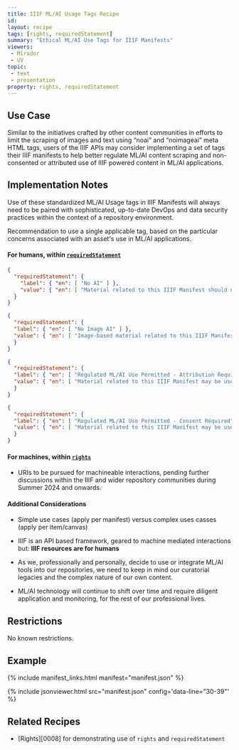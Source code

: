 ```yaml
---
title: IIIF ML/AI Usage Tags Recipe
id: 
layout: recipe
tags: [rights, requiredStatement]
summary: "Ethical ML/AI Use Tags for IIIF Manifests"
viewers:
 - Mirador
 - UV
topic: 
 - text
 - presentation
property: rights, requiredStatement   
---
```


## Use Case

Similar to the initiatives crafted by other content communities in efforts to limit the scraping of images and text using “noai” and “noimageai” meta HTML tags, users of the IIIF APIs may consider implementing a set of tags their IIIF manifests to help better regulate ML/AI content scraping and non-consented or attributed use of IIIF powered content in ML/AI applications.

## Implementation Notes

Use of these standardized ML/AI Usage tags in IIIF Manifests will always need to be paired with sophisticated, up-to-date DevOps and data security practices within the context of a repository environment.

Recommendation to use a single applicable tag, based on the particular concerns associated with an asset's use in ML/AI applications.

#### For humans, within [`requiredStatement`](https://iiif.io/api/presentation/3.0/#requiredstatement)

```JSON 
{
  "requiredStatement": {
    "label": { "en": [ "No AI" ] },
    "value": { "en": [ "Material related to this IIIF Manifest should not be used for AI or ML training datasets." ] }
  }
}
```
```JSON
{
  "requiredStatement": {
  "label": { "en": [ "No Image AI" ] },
  "value": { "en": [ "Image-based material related to this IIIF Manifest should not be used for AI or ML training datasets." ] }
  }
}
```
```JSON
{
  "requiredStatement": {
  "label": { "en": [ "Regulated ML/AI Use Permitted - Attribution Required" ] },
  "value": { "en": [ "Material related to this IIIF Manifest may be used for AI or ML training datasets, as long as Standard Attribution of source content is maintained for the ML/AI dataset. Original URL of source IIIF manifest must be maintained and referenced." ] }
  }
}
```
```JSON
{
  "requiredStatement": {
  "label": { "en": [ "Regulated ML/AI Use Permitted - Consent Required" ] },
  "value": { "en": [ "Material related to this IIIF Manifest may be used for AI or ML training datasets, if Prior Written Consent is obtained from the source holding institution. Standard Attribution of source content must be maintained for the ML/AI dataset. Original URL of source IIIF manifest must be maintained and referenced." ] }
  }
}
```

#### For machines, within [`rights`](https://iiif.io/api/presentation/3.0/#rights)

* URIs to be pursued for machineable interactions, pending further discussions within the IIIF and wider repository communities during Summer 2024 and onwards.

#### Additional Considerations

* Simple use cases (apply per manifest) versus complex uses casses (apply per item/canvas)

* IIIF is an API based framework, geared to machine mediated interactions but: **IIIF resources are for humans** 

* As we, professionally and personally, decide to use or integrate ML/AI tools into our repositories, we need to keep in mind our curatorial legacies and the complex nature of our own content.

* ML/AI technology will continue to shift over time and require diligent application and monitoring, for the rest of our professional lives.

## Restrictions

No known restrictions.

## Example

{% include manifest_links.html manifest="manifest.json" %}

{% include jsonviewer.html src="manifest.json" config='data-line="30-39"' %}

## Related Recipes

* [Rights][0008] for demonstrating use of `rights` and `requiredStatement`
